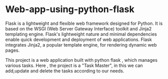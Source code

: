 # Web-app-using-python-flask
Flask is a lightweight and flexible web framework designed for Python. It is based on the WSGI (Web Server Gateway Interface) toolkit and Jinja2 templating engine.
Flask's lightweight nature and minimal dependencies enable quick development and deployment of web applications. Flask integrates Jinja2, a popular template engine, for rendering dynamic web pages.

This project is a web application built with python flask , which manages various tasks. Here , the project is a "Task Master", in this we can add,update and delete the tasks according to our needs.
